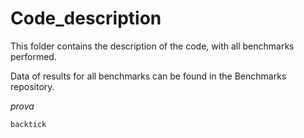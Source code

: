 # Code_description
This folder contains the description of the code, with all benchmarks performed.

Data of results for all benchmarks can be found in the Benchmarks repository.

*prova*

`backtick`


